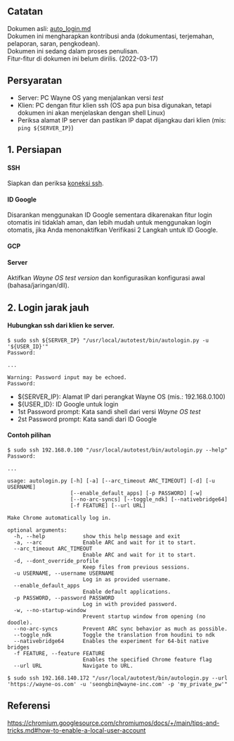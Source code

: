 ## Catatan
Dokumen asli: [auto_login.md](https://gitlab.com/wayne-inc/wayneos/-/blob/master/docs/en/how-to/auto_login.md)
<br>Dokumen ini mengharapkan kontribusi anda (dokumentasi, terjemahan, pelaporan, saran, pengkodean).
<br>Dokumen ini sedang dalam proses penulisan.
<br>Fitur-fitur di dokumen ini belum dirilis. (2022-03-17)

## Persyaratan
- Server: PC Wayne OS yang menjalankan versi _test_
- Klien: PC dengan fitur klien ssh (OS apa pun bisa digunakan, tetapi dokumen ini akan menjelaskan dengan shell Linux) 
- Periksa alamat IP server dan pastikan IP dapat dijangkau dari klien (mis: `ping ${SERVER_IP}`)

## 1. Persiapan
#### SSH
Siapkan dan periksa [koneksi ssh](https://gitlab.com/wayne-inc/wayneos/-/blob/master/docs/id/tata-cara/koneksi_ssh_dari_remote.md).
#### ID Google 
Disarankan menggunakan ID Google sementara dikarenakan fitur login otomatis ini tidaklah aman, dan lebih mudah untuk menggunakan login otomatis, jika Anda menonaktifkan Verifikasi 2 Langkah untuk ID Google.
#### GCP
#### Server
Aktifkan _Wayne OS test version_ dan konfigurasikan konfigurasi awal (bahasa/jaringan/dll).

## 2. Login jarak jauh
#### Hubungkan ssh dari klien ke server.
~~~
$ sudo ssh ${SERVER_IP} "/usr/local/autotest/bin/autologin.py -u '${USER_ID}'"
Password:

...

Warning: Password input may be echoed.
Password:
~~~
- ${SERVER_IP}: Alamat IP dari perangkat Wayne OS (mis.: 192.168.0.100) 
- ${USER_ID}: ID Google untuk login
- 1st Password prompt: Kata sandi shell dari versi _Wayne OS test_ 
- 2st Password prompt: Kata sandi dari ID Google
#### Contoh pilihan 
~~~
$ sudo ssh 192.168.0.100 "/usr/local/autotest/bin/autologin.py --help"
Password:

...

usage: autologin.py [-h] [-a] [--arc_timeout ARC_TIMEOUT] [-d] [-u USERNAME]
                    [--enable_default_apps] [-p PASSWORD] [-w]
                    [--no-arc-syncs] [--toggle_ndk] [--nativebridge64]
                    [-f FEATURE] [--url URL]

Make Chrome automatically log in.

optional arguments:
  -h, --help            show this help message and exit
  -a, --arc             Enable ARC and wait for it to start.
  --arc_timeout ARC_TIMEOUT
                        Enable ARC and wait for it to start.
  -d, --dont_override_profile
                        Keep files from previous sessions.
  -u USERNAME, --username USERNAME
                        Log in as provided username.
  --enable_default_apps
                        Enable default applications.
  -p PASSWORD, --password PASSWORD
                        Log in with provided password.
  -w, --no-startup-window
                        Prevent startup window from opening (no doodle).
  --no-arc-syncs        Prevent ARC sync behavior as much as possible.
  --toggle_ndk          Toggle the translation from houdini to ndk
  --nativebridge64      Enables the experiment for 64-bit native bridges
  -f FEATURE, --feature FEATURE
                        Enables the specified Chrome feature flag
  --url URL             Navigate to URL.

$ sudo ssh 192.168.140.172 "/usr/local/autotest/bin/autologin.py --url 'https://wayne-os.com' -u 'seongbin@wayne-inc.com' -p 'my_private_pw'"
~~~


## Referensi
https://chromium.googlesource.com/chromiumos/docs/+/main/tips-and-tricks.md#how-to-enable-a-local-user-account 
